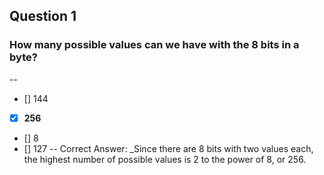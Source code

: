 ## Question 1
### How many possible values can we have with the 8 bits in a byte?
--
* [] 144
* [x] **256**
* [] 8
* [] 127
--
Correct Answer: 
_Since there are 8 bits with two values each, the highest number of possible values is 2 to the power of 8, or 256. 
